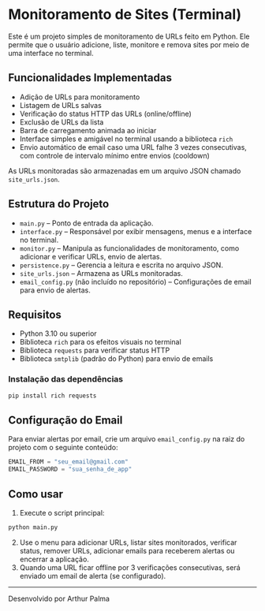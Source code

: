 
# Monitoramento de Sites (Terminal)

Este é um projeto simples de monitoramento de URLs feito em Python. Ele permite que o usuário adicione, liste, monitore e remova sites por meio de uma interface no terminal.

## Funcionalidades Implementadas

- Adição de URLs para monitoramento  
- Listagem de URLs salvas  
- Verificação do status HTTP das URLs (online/offline)  
- Exclusão de URLs da lista  
- Barra de carregamento animada ao iniciar  
- Interface simples e amigável no terminal usando a biblioteca `rich`  
- Envio automático de email caso uma URL falhe 3 vezes consecutivas, com controle de intervalo mínimo entre envios (cooldown)  

As URLs monitoradas são armazenadas em um arquivo JSON chamado `site_urls.json`.

## Estrutura do Projeto

- `main.py` – Ponto de entrada da aplicação.  
- `interface.py` – Responsável por exibir mensagens, menus e a interface no terminal.  
- `monitor.py` – Manipula as funcionalidades de monitoramento, como adicionar e verificar URLs, envio de alertas.  
- `persistence.py` – Gerencia a leitura e escrita no arquivo JSON.  
- `site_urls.json` – Armazena as URLs monitoradas.  
- `email_config.py` (não incluído no repositório) – Configurações de email para envio de alertas.  

## Requisitos

- Python 3.10 ou superior  
- Biblioteca `rich` para os efeitos visuais no terminal  
- Biblioteca `requests` para verificar status HTTP  
- Biblioteca `smtplib` (padrão do Python) para envio de emails  

### Instalação das dependências

```bash
pip install rich requests
```

## Configuração do Email

Para enviar alertas por email, crie um arquivo `email_config.py` na raiz do projeto com o seguinte conteúdo:

```python
EMAIL_FROM = "seu_email@gmail.com"
EMAIL_PASSWORD = "sua_senha_de_app"
```

## Como usar

1. Execute o script principal:

```bash
python main.py
```

2. Use o menu para adicionar URLs, listar sites monitorados, verificar status, remover URLs, adicionar emails para receberem alertas ou encerrar a aplicação.  
3. Quando uma URL ficar offline por 3 verificações consecutivas, será enviado um email de alerta (se configurado).  


---

Desenvolvido por Arthur Palma 
